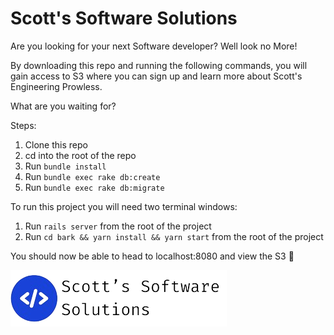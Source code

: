 # Scott's Software Solutions

Are you looking for your next Software developer? Well look no More!

By downloading this repo and running the following commands, you will gain access to S3 where you can sign up and learn more about Scott's Engineering Prowless.

What are you waiting for?


Steps:
1. Clone this repo
2. cd into the root of the repo
3. Run `bundle install`
4. Run `bundle exec rake db:create`
5. Run `bundle exec rake db:migrate`


To run this project you will need two terminal windows:
1. Run `rails server` from the root of the project
2. Run `cd bark && yarn install && yarn start` from the root of the project

You should now be able to head to localhost:8080 and view the S3 🎉

![S3](./bark/src/assets/s3.png)


